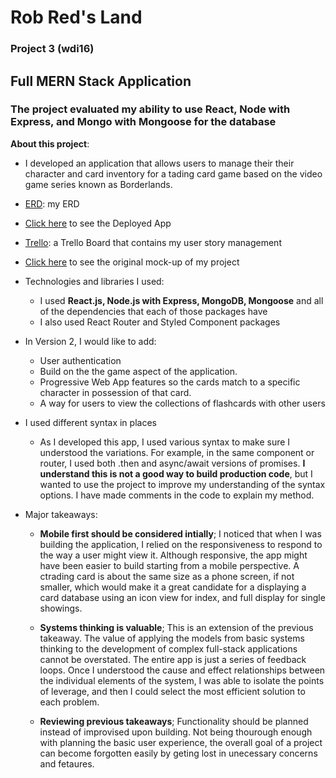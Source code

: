 # Rob Red's Land

### Project 3 (wdi16)

## Full MERN Stack Application

### The project evaluated my ability to use React, Node with Express, and Mongo with Mongoose for the database


**About this project**:
  - I developed an application that allows users to manage their their character and card inventory for a tading card game based on the video game series known as Borderlands.
  - [ERD](https://imgur.com/4paTkIA): my ERD
  - [Click here](https://rob-reds-land.herokuapp.com/) to see the Deployed App
  - [Trello](https://trello.com/b/k0558L7u/project-3-rob-reds-land): a Trello Board that contains my user story management
  - [Click here](https://www.figma.com/file/WG8ecyOY4z2ns4SlY4sCNoHc/Due-Point) to see the original mock-up of my project
  - Technologies and libraries I used:
    - I used **React.js, Node.js with Express, MongoDB, Mongoose** and all of the dependencies that each of those packages have
    - I also used React Router and Styled Component packages
  - In Version 2, I would like to add:
    - User authentication
    - Build on the the game aspect of the application.
    - Progressive Web App features so the cards match to a specific character in possession of that card.
    - A way for users to view the collections of flashcards with other users

  - I used different syntax in places
    - As I developed this app, I used various syntax to make sure I understood the variations. For example, in the same component or router, I used both .then and async/await versions of promises. **I understand this is not a good way to build production code**, but I wanted to use the project to improve my understanding of the syntax options. I have made comments in the code to explain my method.

  - Major takeaways:
    - **Mobile first should be considered intially**; I noticed that when I was building the application, I relied on the responsiveness to respond to the way a user might view it. Although responsive, the app might have been easier to build starting from a mobile perspective. A ctrading card is about the same size as a phone screen, if not smaller, which would make it a great candidate for a displaying a card database using an icon view for index, and full display for single showings.

    - **Systems thinking is valuable**; This is an extension of the previous takeaway. The value of applying the models from basic systems thinking to the development of complex full-stack applications cannot be overstated. The entire app is just a series of feedback loops. Once I understood the cause and effect relationships between the individual elements of the system, I was able to isolate the points of leverage, and then I could select the most efficient solution to each problem. 

    - **Reviewing previous takeaways**; Functionality should be planned instead of improvised upon building. Not being thourough enough with planning the basic user experience, the overall goal of a project can become forgotten easily by geting lost in unecessary concerns and fetaures.
    